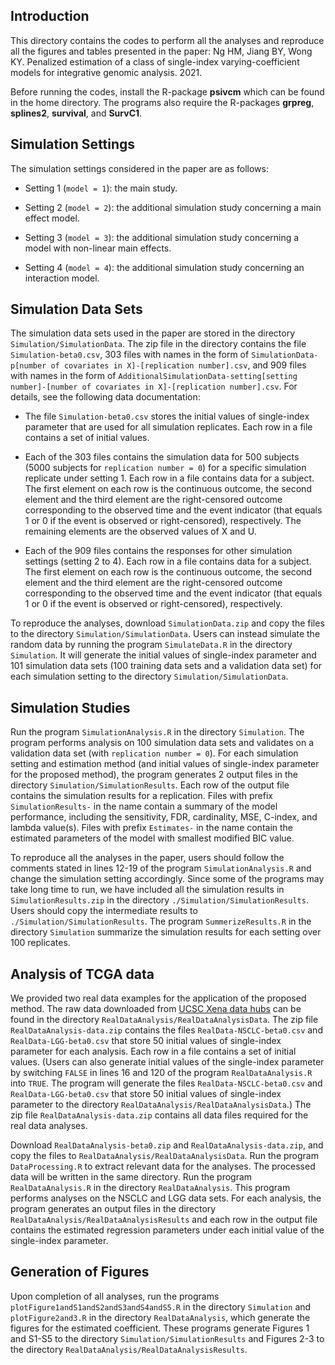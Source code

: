 ## Introduction
This directory contains the codes to perform all the analyses and reproduce all the figures and tables presented in the paper: Ng HM, Jiang BY, Wong KY. Penalized estimation of a class of single-index varying-coefficient models for integrative genomic analysis. 2021.

Before running the codes, install the R-package **psivcm** which can be found in the home directory. The programs also require the R-packages  **grpreg**, **splines2**, **survival**, and **SurvC1**.

## Simulation Settings
The simulation settings considered in the paper are as follows:

* Setting 1 (`model = 1`): the main study.

* Setting 2 (`model = 2`): the additional simulation study concerning a main effect model.

* Setting 3 (`model = 3`): the additional simulation study concerning a model with non-linear main effects.

* Setting 4 (`model = 4`): the additional simulation study concerning an interaction model.

## Simulation Data Sets
The simulation data sets used in the paper are stored in the directory `Simulation/SimulationData`. The zip file in the directory contains the file `Simulation-beta0.csv`, 303 files with names in the form of `SimulationData-p[number of covariates in X]-[replication number].csv`, and 909 files with names in the form of `AdditionalSimulationData-setting[setting number]-[number of covariates in X]-[replication number].csv`. For details, see the following data documentation:

* The file `Simulation-beta0.csv` stores the initial values of single-index parameter that are used for all simulation replicates. Each row in a file contains a set of initial values.

* Each of the 303 files contains the simulation data for 500 subjects (5000 subjects for `replication number = 0`) for a specific simulation replicate under setting 1. Each row in a file contains data for a subject. The first element on each row is the continuous outcome, the second element and the third element are the right-censored outcome corresponding to the observed time and the event indicator (that equals 1 or 0 if the event is observed or right-censored), respectively. The remaining elements are the observed values of X and U. 

* Each of the 909 files contains the responses for other simulation settings (setting 2 to 4). Each row in a file contains data for a subject. The first element on each row is the continuous outcome, the second element and the third element are the right-censored outcome corresponding to the observed time and the event indicator (that equals 1 or 0 if the event is observed or right-censored), respectively. 

To reproduce the analyses, download `SimulationData.zip` and copy the files to the directory `Simulation/SimulationData`. Users can instead simulate the random data by running the program `SimulateData.R` in the directory `Simulation`. It will generate the initial values of single-index parameter and 101 simulation data sets (100 training data sets and a validation data set) for each simulation setting to the directory `Simulation/SimulationData`.


## Simulation Studies

Run the program `SimulationAnalysis.R` in the directory `Simulation`. The program performs analysis on 100 simulation data sets and validates on a validation data set (with `replication number = 0`). For each simulation setting and estimation method (and initial values of single-index parameter for the proposed method), the program generates 2 output files in the directory `Simulation/SimulationResults`. Each row of the output file contains the simulation results for a replication. Files with prefix `SimulationResults-` in the name contain a summary of the model performance, including the sensitivity, FDR, cardinality, MSE, C-index, and lambda value(s). Files with prefix `Estimates-` in the name contain the estimated parameters of the model with smallest modified BIC value.

To reproduce all the analyses in the paper, users should follow the comments stated in lines 12-19 of the program `SimulationAnalysis.R` and change the simulation setting accordingly. Since some of the programs may take long time to run, we have included all the simulation results in `SimulationResults.zip` in the directory `./Simulation/SimulationResults`. Users should copy the intermediate results to `./Simulation/SimulationResults`. The program `SummerizeResults.R` in the directory `Simulation` summarize the simulation results for each setting over 100 replicates.


## Analysis of TCGA data

We provided two real data examples for the application of the proposed method. The raw data downloaded from [UCSC Xena data hubs](https://xena.ucsc.edu) can be found in the directory `RealDataAnalysis/RealDataAnalysisData`. The zip file `RealDataAnalysis-data.zip` contains the files `RealData-NSCLC-beta0.csv` and `RealData-LGG-beta0.csv` that store 50 initial values of single-index parameter for each analysis. Each row in a file contains a set of initial values. (Users can also generate initial values of the single-index parameter by switching `FALSE` in lines 16 and 120 of the program `RealDataAnalysis.R` into `TRUE`. The program will generate the files `RealData-NSCLC-beta0.csv` and `RealData-LGG-beta0.csv` that store 50 initial values of single-index parameter to the directory `RealDataAnalysis/RealDataAnalysisData`.)  The zip file `RealDataAnalysis-data.zip` contains all data files required for the real data analyses.

Download `RealDataAnalysis-beta0.zip` and `RealDataAnalysis-data.zip`, and copy the files to `RealDataAnalysis/RealDataAnalysisData`. Run the program `DataProcessing.R` to extract relevant data for the analyses. The processed data will be written in the same directory. Run the program `RealDataAnalysis.R` in the directory `RealDataAnalysis`. This program performs analyses on the NSCLC and LGG data sets. For each analysis, the program generates an output files in the directory `RealDataAnalysis/RealDataAnalysisResults` and each row in the output file contains the estimated regression parameters under each initial value of the single-index parameter.


## Generation of Figures

Upon completion of all analyses, run the programs `plotFigure1andS1andS2andS3andS4andS5.R` in the directory `Simulation` and `plotFigure2and3.R` in the directory `RealDataAnalysis`, which generate the figures for the estimated coefficient. These programs generate Figures 1 and S1-S5 to the directory `Simulation/SimulationResults` and Figures 2-3 to the directory `RealDataAnalysis/RealDataAnalysisResults`.
